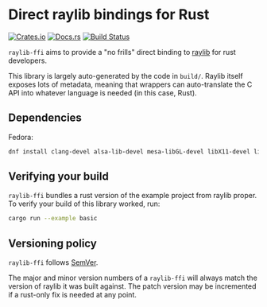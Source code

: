 # Direct raylib bindings for Rust
[![Crates.io](https://img.shields.io/crates/v/raylib-ffi)](https://crates.io/crates/raylib-ffi)
[![Docs.rs](https://docs.rs/raylib-ffi/badge.svg)](https://docs.rs/raylib-ffi)
[![Build Status](https://github.com/Ewpratten/raylib-ffi/actions/workflows/build.yml/badge.svg)](https://github.com/Ewpratten/raylib-ffi/actions/workflows/build.yml)

`raylib-ffi` aims to provide a "no frills" direct binding to [raylib](https://www.raylib.com/) for rust developers.

This library is largely auto-generated by the code in `build/`. Raylib itself exposes lots of metadata, meaning that wrappers can auto-translate the C API into whatever language is needed (in this case, Rust).

## Dependencies

Fedora:

```sh
dnf install clang-devel alsa-lib-devel mesa-libGL-devel libX11-devel libXrandr-devel libXi-devel libXcursor-devel libXinerama-devel libatomic cmake
```

## Verifying your build

`raylib-ffi` bundles a rust version of the example project from raylib proper. To verify your build of this library worked, run:

```sh
cargo run --example basic
```

## Versioning policy

`raylib-ffi` follows [SemVer](https://semver.org/).

The major and minor version numbers of a `raylib-ffi` will always match the version of raylib it was built against. The patch version may be incremented if a rust-only fix is needed at any point.
